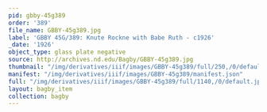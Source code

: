 ```yaml
---
pid: gbby-45g389
order: '389'
file_name: GBBY-45g389.jpg
label: 'GBBY 45G/389: Knute Rockne with Babe Ruth - c1926'
_date: '1926'
object_type: glass plate negative
source: http://archives.nd.edu/Bagby/GBBY-45g389.jpg
thumbnail: "/img/derivatives/iiif/images/GBBY-45g389/full/250,/0/default.jpg"
manifest: "/img/derivatives/iiif/images/GBBY-45g389/manifest.json"
full: "/img/derivatives/iiif/images/GBBY-45g389/full/1140,/0/default.jpg"
layout: bagby_item
collection: bagby
---
```


